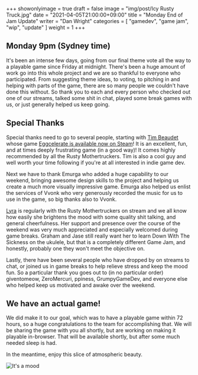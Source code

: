 +++
showonlyimage = true
draft = false
image = "img/post/Icy Rusty Truck.jpg"
date = "2021-04-05T21:00:00+09:00"
title = "Monday End of Jam Update"
writer = "Dan Wright"
categories = [ "gamedev", "game jam", "wip", "update" ]
weight = 1
+++
## Monday 9pm (Sydney time)

It's been an intense few days, going from our final theme vote all the way to a playable game since Friday at midnight. There's been a huge amount of work go into this whole project and we are so thankful to everyone who participated. From suggesting theme ideas, to voting, to pitching in and helping with parts of the game, there are so many people we couldn't have done this without. So thank you to each and every person who checked out one of our streams, talked some shit in chat, played some break games with us, or just generally helped us keep going.

## Special Thanks

Special thanks need to go to several people, starting with [Tim Beaudet](https://www.twitch.tv/timbeaudet) whose game [Eggcelerate is available now on Steam](https://store.steampowered.com/app/1535490/Eggcelerate/)! It is an excellent, fun, and at times deeply frustrating game (in a good way)! It comes highly recommended by all the Rusty Mothertruckers. Tim is also a cool guy and well worth your time following if you're at all interested in indie game dev.

Next we have to thank Emurga who added a huge capability to our weekend, bringing awesome design skills to the project and helping us create a much more visually impressive game. Emurga also helped us enlist the services of Vvonk who very generously recorded the music for us to use in the game, so big thanks also to Vvonk.

[Lyra](https://www.twitch.tv/misspelledlikexd) is regularly with the Rusty Mothertruckers on stream and we all know how easily she brightens the mood with some quality shit talking, and general cheerfulness. Her support and presence over the course of the weekend was very much appreciated and especially welcomed during game breaks. Graham and Jase still really want her to learn Down With The Sickness on the ukulele, but that is a completely different Game Jam, and honestly, probably one they won't meet the objective on.

Lastly, there have been several people who have dropped by on streams to chat, or joined us in game breaks to help relieve stress and keep the mood fun. So a particular thank you goes out to (in no particular order) giventomeow, ZeroMercuri, ppiness, GrumpyGameDev, and everyone else who helped keep us motivated and awake over the weekend.

## We have an actual game!

We did make it to our goal, which was to have a playable game within 72 hours, so a huge congratulations to the team for accomplishing that. We will be sharing the game with you all shortly, but are working on making it playable in-browser. That will be available shortly, but after some much needed sleep is had.

In the meantime, enjoy this slice of atmospheric beauty.

![It's a mood](/img/post/Monday-NPCs.PNG)
